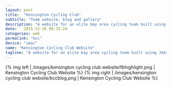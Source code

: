 ```yaml
---
layout: post
title:  "Kensington Cycling Club"
subtitle: "Team website, blog and gallery"
description: "A website for an elite bay area cycling team built using Jekyll"
date:   2015-12-26 09:32:24
categories: web
permalink: "kcc"
device: "imac"
name: "Kensington Cycling Club Website"
tagline: "A website for an elite bay area cycling team built using Jekyll"
---
```


{% img left | /images/kensington cycling club website/fbhighlight.png | Kensington Cycling Club Website %}
{% img right | /images/kensington cycling club website/kccblog.png | Kensington Cycling Club Website %}